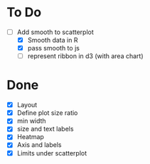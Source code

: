 # To Do

- [ ] Add smooth to scatterplot
  - [x] Smooth data in R
  - [X] pass smooth to js
  - [ ] represent ribbon in d3 (with area chart)

# Done

- [x] Layout
- [x] Define plot size ratio
- [x] min width
- [x] size and text labels
- [x] Heatmap
- [x] Axis and labels
- [x] Limits under scatterplot